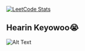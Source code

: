 [![LeetCode Stats](https://leetcard.jacoblin.cool/pyjuan91?theme=wtf&extension=contest&hide=ranking,easy-solved-count,medium-solved-count,hard-solved-count)](https://leetcard.jacoblin.cool/pyjuan91?theme=wtf&extension=contest&hide=ranking,easy-solved-count,medium-solved-count,hard-solved-count)

## Hearin Keyowoo😭

![Alt Text](https://media1.tenor.com/m/tY9JG1CaJG0AAAAd/kpop-newjeans.gif)
  
